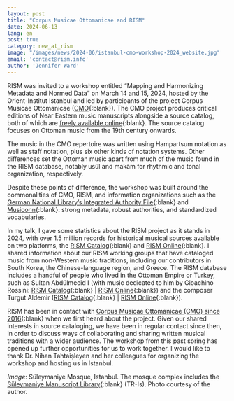 ```yaml
---
layout: post
title: "Corpus Musicae Ottomanicae and RISM"
date: 2024-06-13
lang: en
post: true
category: new_at_rism
image: "/images/news/2024-06/istanbul-cmo-workshop-2024_website.jpg"
email: 'contact@rism.info'
author: 'Jennifer Ward'
---
```


RISM was invited to a workshop entitled “Mapping and Harmonizing Metadata and Normed Data” on March 14 and 15, 2024, hosted by the Orient-Institut Istanbul and led by participants of the project Corpus Musicae Ottomanicae ([CMO](https://www.oiist.org){:blank}). The CMO project produces critical editions of Near Eastern music manuscripts alongside a source catalog, both of which are [freely available online](https://corpus-musicae-ottomanicae.de/content/index.xml){:blank}. The source catalog focuses on Ottoman music from the 19th century onwards.

The music in the CMO repertoire was written using Hampartsum notation as well as staff notation, plus six other kinds of notation systems. Other differences set the Ottoman music apart from much of the music found in the RISM database, notably usûl and makâm for rhythmic and tonal organization, respectively.

Despite these points of difference, the workshop was built around the commonalities of CMO, RISM, and information organizations such as the [German National Library’s Integrated Authority File](https://www.dnb.de/EN/Professionell/Standardisierung/GND/gnd_node.html){:blank} and [Musiconn](https://www.musiconn.de/){:blank}: strong metadata, robust authorities, and standardized vocabularies.  

In my talk, I gave some statistics about the RISM project as it stands in 2024, with over 1.5 million records for historical musical sources available on two platforms, the [RISM Catalog](https://opac.rism.info/){:blank} and [RISM Online](https://rism.online/){:blank}. I shared information about our RISM working groups that have cataloged music from non-Western music traditions, including our contributors in South Korea, the Chinese-language region, and Greece. The RISM database includes a handful of people who lived in the Ottoman Empire or Turkey, such as Sultan Abdülmecid I (with music dedicated to him by Gioachino Rossini: [RISM Catalog](https://opac.rism.info/search?id=850711614&View=rism){:blank} \| [RISM Online](https://rism.online/sources/850711614){:blank}) and the composer Turgut Aldemir ([RISM Catalog](https://opac.rism.info/metaopac/perma.do?v=rism&q=-1%3d%22pe41014926%22){:blank} \| [RISM Online](https://rism.online/people/41014926){:blank}). 

RISM has been in contact with [Corpus Musicae Ottomanicae (CMO) since 2016](/electronic_resources/2016/04/04/corpus-musicae-ottomanicae-critical-editions-of.html){:blank} when we first heard about the project. Given our shared interests in source cataloging, we have been in regular contact since then, in order to discuss ways of collaborating and sharing written musical traditions with a wider audience. The workshop from this past spring has opened up further opportunities for us to work together. I would like to thank Dr. Nihan Tahtaişleyen and her colleagues for organizing the workshop and hosting us in Istanbul.

_Image_: Süleymaniye Mosque, Istanbul. The mosque complex includes the [Süleymaniye Manuscript Library](https://suleymaniye.yek.gov.tr//Home){:blank} (TR-Is). Photo courtesy of the author.
